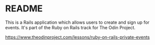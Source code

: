 # README

This is a Rails application which allows users to create and sign up for events. It's part of the Ruby on Rails track for The Odin Project.

https://www.theodinproject.com/lessons/ruby-on-rails-private-events
